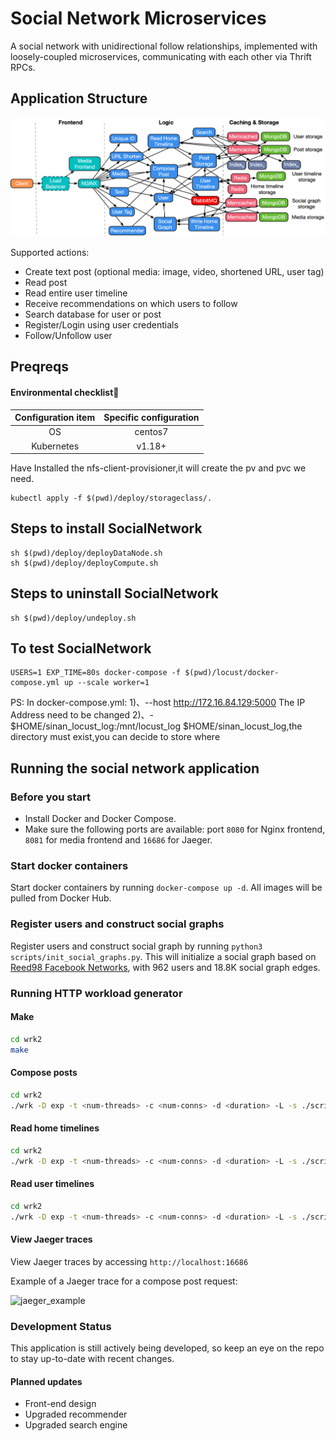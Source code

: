 # Social Network Microservices

A social network with unidirectional follow relationships, implemented with loosely-coupled microservices, communicating with each other via Thrift RPCs. 

## Application Structure

<img src="doc/images/socialNet_arch.png"  style="zoom:100%;" />

Supported actions: 
* Create text post (optional media: image, video, shortened URL, user tag)
* Read post
* Read entire user timeline
* Receive recommendations on which users to follow
* Search database for user or post
* Register/Login using user credentials
* Follow/Unfollow user

## Preqreqs

#### Environmental checklist🧾

| Configuration item | Specific configuration |
| :----------------: | :--------------------: |
|         OS         |        centos7         |
|     Kubernetes     |         v1.18+         |

Have Installed the nfs-client-provisioner,it will create the pv and pvc we need.

```shell
kubectl apply -f $(pwd)/deploy/storageclass/.
```



## Steps to install SocialNetwork

```shell
sh $(pwd)/deploy/deployDataNode.sh
sh $(pwd)/deploy/deployCompute.sh
```



## Steps to uninstall SocialNetwork

```shell
sh $(pwd)/deploy/undeploy.sh
```



## To test SocialNetwork

```shell
USERS=1 EXP_TIME=80s docker-compose -f $(pwd)/locust/docker-compose.yml up --scale worker=1
```

PS: In docker-compose.yml:
   1)、--host http://172.16.84.129:5000     The IP Address need to be changed
   2)、\- $HOME/sinan_locust_log:/mnt/locust_log     $HOME/sinan_locust_log,the directory must exist,you can decide to store where





## Running the social network application
### Before you start
- Install Docker and Docker Compose.
- Make sure the following ports are available: port `8080` for Nginx frontend, `8081` for media frontend and 
  `16686` for Jaeger.

### Start docker containers
Start docker containers by running `docker-compose up -d`. All images will be 
pulled from Docker Hub.

### Register users and construct social graphs
Register users and construct social graph by running 
`python3 scripts/init_social_graphs.py`. This will initialize a social graph 
based on [Reed98 Facebook Networks](http://networkrepository.com/socfb-Reed98.php),
with 962 users and 18.8K social graph edges.

### Running HTTP workload generator
#### Make
```bash
cd wrk2
make
```

#### Compose posts
```bash
cd wrk2
./wrk -D exp -t <num-threads> -c <num-conns> -d <duration> -L -s ./scripts/social-network/compose-post.lua http://localhost:8080/wrk2-api/post/compose -R <reqs-per-sec>
```

#### Read home timelines
```bash
cd wrk2
./wrk -D exp -t <num-threads> -c <num-conns> -d <duration> -L -s ./scripts/social-network/read-home-timeline.lua http://localhost:8080/wrk2-api/home-timeline/read -R <reqs-per-sec>
```

#### Read user timelines
```bash
cd wrk2
./wrk -D exp -t <num-threads> -c <num-conns> -d <duration> -L -s ./scripts/social-network/read-user-timeline.lua http://localhost:8080/wrk2-api/user-timeline/read -R <reqs-per-sec>
```

#### View Jaeger traces
View Jaeger traces by accessing `http://localhost:16686`

Example of a Jaeger trace for a compose post request: 

![jaeger_example](socialNet_jaeger.png)

### Development Status

This application is still actively being developed, so keep an eye on the repo to stay up-to-date with recent changes. 

#### Planned updates

* Front-end design
* Upgraded recommender
* Upgraded search engine 

 

